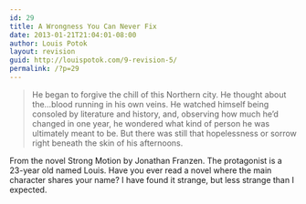```yaml
---
id: 29
title: A Wrongness You Can Never Fix
date: 2013-01-21T21:04:01-08:00
author: Louis Potok
layout: revision
guid: http://louispotok.com/9-revision-5/
permalink: /?p=29
---
```

> He began to forgive the chill of this Northern city. He thought about the&#8230;blood running in his own veins. He watched himself being consoled by literature and history, and, observing how much he&#8217;d changed in one year, he wondered what kind of person he was ultimately meant to be. But there was still that hopelessness or sorrow right beneath the skin of his afternoons.

From the novel Strong Motion by Jonathan Franzen. The protagonist is a 23-year old named Louis. Have you ever read a novel where the main character shares your name? I have found it strange, but less strange than I expected.